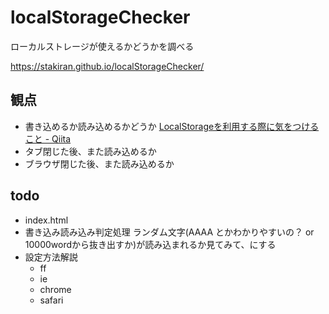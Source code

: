 # localStorageChecker
ローカルストレージが使えるかどうかを調べる

https://stakiran.github.io/localStorageChecker/

## 観点
- 書き込めるか読み込めるかどうか [LocalStorageを利用する際に気をつけること - Qiita](https://qiita.com/komedawara_omusubi/items/20b52c09c353d33b400c)
- タブ閉じた後、また読み込めるか
- ブラウザ閉じた後、また読み込めるか

## todo
- index.html
- 書き込み読み込み判定処理 ランダム文字(AAAA とかわかりやすいの？ or 10000wordから抜き出すか)が読み込まれるか見てみて、にする
- 設定方法解説
  - ff
  - ie
  - chrome
  - safari
